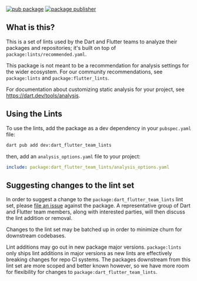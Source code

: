 [![pub package](https://img.shields.io/pub/v/dart_flutter_team_lints.svg)](https://pub.dev/packages/dart_flutter_team_lints)
[![package publisher](https://img.shields.io/pub/publisher/dart_flutter_team_lints.svg)](https://pub.dev/packages/dart_flutter_team_lints/publisher)

## What is this?

This is a set of lints used by the Dart and Flutter teams to analyze their
packages and repositories; it's built on top of
`package:lints/recommended.yaml`.

This package is not meant to be a recommendation for analysis settings for the
wider ecosystem. For our community recommendations, see `package:lints` and
`package:flutter_lints`.

For documentation about customizing static analysis for your project, see
https://dart.dev/tools/analysis.

## Using the Lints

To use the lints, add the package as a dev dependency
in your `pubspec.yaml` file:

```bash
dart pub add dev:dart_flutter_team_lints
```

then, add an `analysis_options.yaml` file to your project:

```yaml
include: package:dart_flutter_team_lints/analysis_options.yaml
```

## Suggesting changes to the lint set

In order to suggest a change to the `package:dart_flutter_team_lints` lint set,
please [file an issue](https://github.com/dart-lang/ecosystem/issues/new?template=dart_flutter_team_lints.md)
against the package. A representative group of Dart and Flutter team members,
along with interested parties, will then discuss the lint addition or removal.

Changes to the lint set may be batched up in order to minimize churn for
downstream codebases.

Lint additions may go out in new package major versions. `package:lints` only
ships lint additions in major versions as new lints are effectively breaking
changes for repo CI systems. The packages downstream from this lint set are
more scoped and better known however, so we have more room for flexibility for 
changes to `package:dart_flutter_team_lints`.
